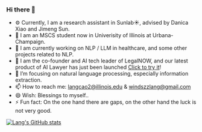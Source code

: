 ### Hi there 👋

- ⚙️ Currently, I am a research assistant in Sunlab☀️, advised by Danica Xiao and Jimeng Sun.
- 🏫 I am an MSCS student now in Univerisity of Illinois at Urbana-Champaign.
- 🔭 I am currently working on NLP / LLM in healthcare, and some other projects related to NLP.
- 🔭 I am the co-founder and AI tech leader of LegalNOW, and our latest product of AI Lawyer has just been launched [Click to try it](https://ai.legalnow.xyz/)!
- 🌱 I’m focusing on natural language processing, especially information extraction.
- 📫 How to reach me: langcao2@illinois.edu & windszzlang@gmail.com
- 😄 Wish: Blessings to myself..
- ⚡ Fun fact: On the one hand there are gaps, on the other hand the luck is not very good.

[![Lang's GitHub stats](https://github-readme-stats.vercel.app/api?username=windszzlang)](https://github.com/anuraghazra/github-readme-stats)

<!--
**windsOvO/windsOvO** is a ✨ _special_ ✨ repository because its `README.md` (this file) appears on your GitHub profile.

Here are some ideas to get you started:

- 🔭 I’m currently working on full stack software development, machine learning projects etc.
- 🌱 I’m currently learning machine learning, natural language processing, etc.
- 👯 I’m looking to collaborate on ...
- 🤔 I’m looking for help with ...
- 💬 Ask me about ...
- 📫 How to reach me: windszzlang@gmail.com
- 😄 Pronouns: ...
- ⚡ Fun fact: ...
-->


